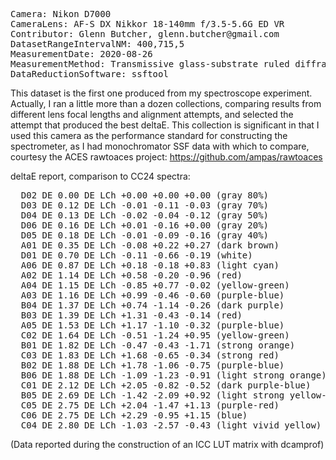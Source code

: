 <pre>
Camera: Nikon D7000
CameraLens: AF-S DX Nikkor 18-140mm f/3.5-5.6G ED VR
Contributor: Glenn Butcher, glenn.butcher@gmail.com
DatasetRangeIntervalNM: 400,715,5
MeasurementDate: 2020-08-26
MeasurementMethod: Transmissive glass-substrate ruled diffraction grating spectroscope, single-image
DataReductionSoftware: ssftool
</pre>

This dataset is the first one produced from my spectroscope 
experiment.  Actually, I ran a little more than a dozen 
collections, comparing results from different lens focal lengths
and alignment attempts, and selected the attempt that produced 
the best deltaE. This collection is significant in that I used 
this camera as the performance standard for constructing the 
spectrometer, as I had monochromator SSF data with which to compare, 
courtesy the ACES rawtoaces project: 
https://github.com/ampas/rawtoaces

deltaE report, comparison to CC24 spectra:
<pre>
  D02 DE 0.00 DE LCh +0.00 +0.00 +0.00 (gray 80%)
  D03 DE 0.12 DE LCh -0.01 -0.11 -0.03 (gray 70%)
  D04 DE 0.13 DE LCh -0.02 -0.04 -0.12 (gray 50%)
  D06 DE 0.16 DE LCh +0.01 -0.16 +0.00 (gray 20%)
  D05 DE 0.18 DE LCh -0.01 -0.09 -0.16 (gray 40%)
  A01 DE 0.35 DE LCh -0.08 +0.22 +0.27 (dark brown)
  D01 DE 0.70 DE LCh -0.11 -0.66 -0.19 (white)
  A06 DE 0.87 DE LCh +0.18 -0.18 +0.83 (light cyan)
  A02 DE 1.14 DE LCh +0.58 -0.20 -0.96 (red)
  A04 DE 1.15 DE LCh -0.85 +0.77 -0.02 (yellow-green)
  A03 DE 1.16 DE LCh +0.99 -0.46 -0.60 (purple-blue)
  B04 DE 1.37 DE LCh +0.74 -1.14 -0.26 (dark purple)
  B03 DE 1.39 DE LCh +1.31 -0.43 -0.14 (red)
  A05 DE 1.53 DE LCh +1.17 -1.10 -0.32 (purple-blue)
  C02 DE 1.64 DE LCh -0.51 -1.24 +0.95 (yellow-green)
  B01 DE 1.82 DE LCh -0.47 -0.43 -1.71 (strong orange)
  C03 DE 1.83 DE LCh +1.68 -0.65 -0.34 (strong red)
  B02 DE 1.88 DE LCh +1.78 -1.06 -0.75 (purple-blue)
  B06 DE 1.88 DE LCh -1.09 -1.23 -0.91 (light strong orange)
  C01 DE 2.12 DE LCh +2.05 -0.82 -0.52 (dark purple-blue)
  B05 DE 2.69 DE LCh -1.42 -2.09 +0.92 (light strong yellow-green)
  C05 DE 2.75 DE LCh +2.04 -1.47 +1.13 (purple-red)
  C06 DE 2.75 DE LCh +2.29 -0.95 +1.15 (blue)
  C04 DE 2.80 DE LCh -1.03 -2.57 -0.43 (light vivid yellow)
</pre>
(Data reported during the construction of an ICC LUT matrix with dcamprof)


